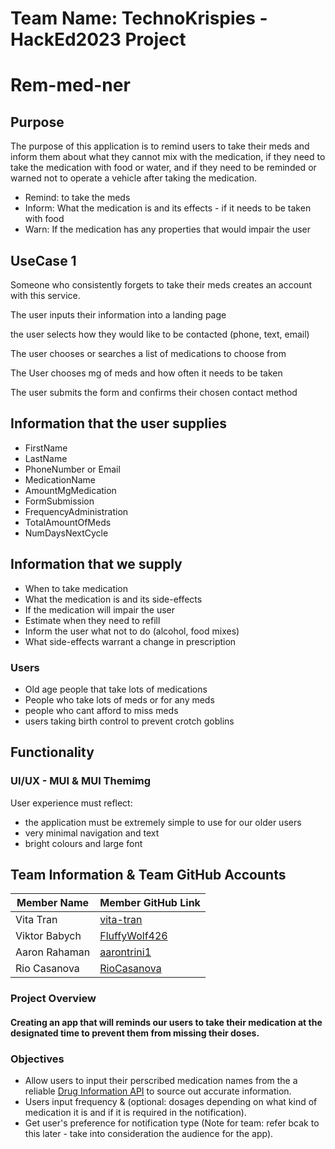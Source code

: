 # Team Name: TechnoKrispies - HackEd2023 Project 


# Rem-med-ner

## Purpose

The purpose of this application is to remind users to take their meds and inform them about what they cannot mix with the medication, if they need to take the medication with food or water, and if they need to be reminded or warned not to operate a vehicle after taking the medication. 

- Remind: to take the meds
- Inform: What the medication is and its effects - if it needs to be taken with food
- Warn: If the medication has any properties that would impair the user

## UseCase 1

Someone who consistently forgets to take their meds creates an account with this service. 

The user inputs their information into a landing page

the user selects how they would like to be contacted (phone, text, email)

The user chooses or searches a list of medications to choose from

The User chooses mg of meds and how often it needs to be taken

The user submits the form and confirms their chosen contact method

## Information that the user supplies

- FirstName
- LastName
- PhoneNumber or Email
- MedicationName
- AmountMgMedication
- FormSubmission
- FrequencyAdministration
- TotalAmountOfMeds
- NumDaysNextCycle

## Information that we supply

- When to take medication
- What the medication is and its side-effects
- If the medication will impair the user
- Estimate when they need to refill
- Inform the user what not to do (alcohol, food mixes)
- What side-effects warrant a change in prescription

### Users

- Old age people that take lots of medications
- People who take lots of meds or for any meds
- people who cant afford to miss meds
- users taking birth control to prevent crotch goblins

## Functionality

### UI/UX - MUI & MUI Themimg

User experience must reflect:

- the application must be extremely simple to use for our older users
- very minimal navigation and text
- bright colours and large font

## Team Information & Team GitHub Accounts
| Member Name | Member GitHub Link |  
| --- | --- |
| Vita Tran | [vita-tran](https://github.com/vita-tran) | 
| Viktor Babych | [FluffyWolf426](https://github.com/FluffyWolf426) |
| Aaron Rahaman | [aarontrini1](https://github.com/aarontrini1) |
| Rio Casanova |  [RioCasanova](https://github.com/RioCasanova) |


### Project Overview 
#### Creating an app that will reminds our users to take their medication at the designated time to prevent them from missing their doses.

### Objectives
* Allow users to input their perscribed medication names from the a reliable [Drug Information API](https://rapidapi.com/rnelsomain/api/drug-info-and-price-history/) to source out accurate information. 
* Users input frequency & (optional: dosages depending on what kind of medication it is and if it is required in the notification).
* Get user's preference for notification type (Note for team: refer bcak to this later - take into consideration the audience for the app).

